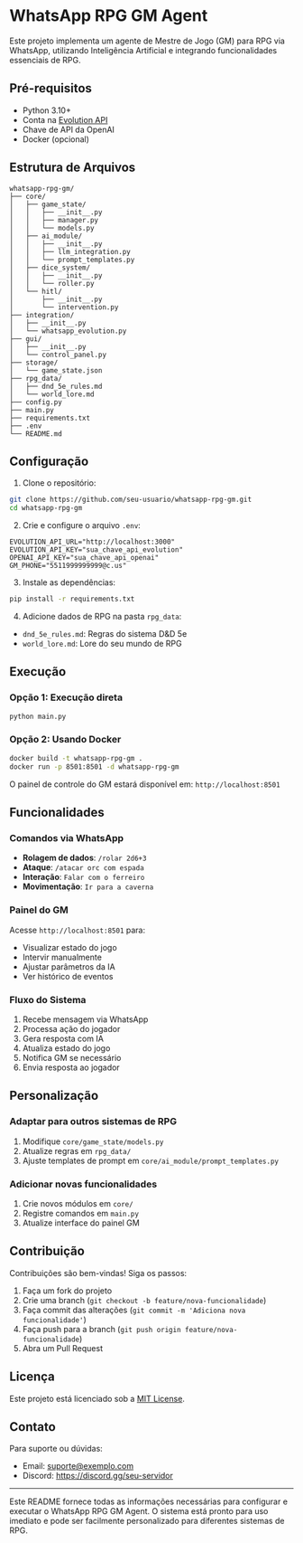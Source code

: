 # WhatsApp RPG GM Agent

Este projeto implementa um agente de Mestre de Jogo (GM) para RPG via WhatsApp, utilizando Inteligência Artificial e integrando funcionalidades essenciais de RPG.

## Pré-requisitos

- Python 3.10+
- Conta na [Evolution API](https://evolution-api.com/)
- Chave de API da OpenAI
- Docker (opcional)

## Estrutura de Arquivos

```
whatsapp-rpg-gm/
├── core/
│   ├── game_state/
│   │   ├── __init__.py
│   │   ├── manager.py
│   │   └── models.py
│   ├── ai_module/
│   │   ├── __init__.py
│   │   ├── llm_integration.py
│   │   └── prompt_templates.py
│   ├── dice_system/
│   │   ├── __init__.py
│   │   └── roller.py
│   └── hitl/
│       ├── __init__.py
│       └── intervention.py
├── integration/
│   ├── __init__.py
│   └── whatsapp_evolution.py
├── gui/
│   ├── __init__.py
│   └── control_panel.py
├── storage/
│   └── game_state.json
├── rpg_data/
│   ├── dnd_5e_rules.md
│   └── world_lore.md
├── config.py
├── main.py
├── requirements.txt
├── .env
└── README.md
```

## Configuração

1. Clone o repositório:
```bash
git clone https://github.com/seu-usuario/whatsapp-rpg-gm.git
cd whatsapp-rpg-gm
```

2. Crie e configure o arquivo `.env`:
```env
EVOLUTION_API_URL="http://localhost:3000"
EVOLUTION_API_KEY="sua_chave_api_evolution"
OPENAI_API_KEY="sua_chave_api_openai"
GM_PHONE="5511999999999@c.us"
```

3. Instale as dependências:
```bash
pip install -r requirements.txt
```

4. Adicione dados de RPG na pasta `rpg_data`:
- `dnd_5e_rules.md`: Regras do sistema D&D 5e
- `world_lore.md`: Lore do seu mundo de RPG

## Execução

### Opção 1: Execução direta
```bash
python main.py
```

### Opção 2: Usando Docker
```bash
docker build -t whatsapp-rpg-gm .
docker run -p 8501:8501 -d whatsapp-rpg-gm
```

O painel de controle do GM estará disponível em:
`http://localhost:8501`

## Funcionalidades

### Comandos via WhatsApp
- **Rolagem de dados**: `/rolar 2d6+3`
- **Ataque**: `/atacar orc com espada`
- **Interação**: `Falar com o ferreiro`
- **Movimentação**: `Ir para a caverna`

### Painel do GM
Acesse `http://localhost:8501` para:
- Visualizar estado do jogo
- Intervir manualmente
- Ajustar parâmetros da IA
- Ver histórico de eventos

### Fluxo do Sistema
1. Recebe mensagem via WhatsApp
2. Processa ação do jogador
3. Gera resposta com IA
4. Atualiza estado do jogo
5. Notifica GM se necessário
6. Envia resposta ao jogador

## Personalização

### Adaptar para outros sistemas de RPG
1. Modifique `core/game_state/models.py`
2. Atualize regras em `rpg_data/`
3. Ajuste templates de prompt em `core/ai_module/prompt_templates.py`

### Adicionar novas funcionalidades
1. Crie novos módulos em `core/`
2. Registre comandos em `main.py`
3. Atualize interface do painel GM

## Contribuição
Contribuições são bem-vindas! Siga os passos:
1. Faça um fork do projeto
2. Crie uma branch (`git checkout -b feature/nova-funcionalidade`)
3. Faça commit das alterações (`git commit -m 'Adiciona nova funcionalidade'`)
4. Faça push para a branch (`git push origin feature/nova-funcionalidade`)
5. Abra um Pull Request

## Licença
Este projeto está licenciado sob a [MIT License](LICENSE).

## Contato
Para suporte ou dúvidas:
- Email: suporte@exemplo.com
- Discord: https://discord.gg/seu-servidor

---

Este README fornece todas as informações necessárias para configurar e executar o WhatsApp RPG GM Agent. O sistema está pronto para uso imediato e pode ser facilmente personalizado para diferentes sistemas de RPG.